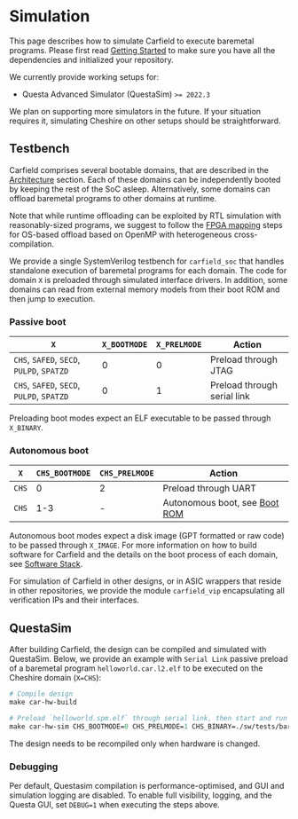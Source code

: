 # Simulation

This page describes how to simulate Carfield to execute baremetal programs. Please first read
[Getting Started](../gs.md) to make sure you have all the dependencies and initialized your
repository.

We currently provide working setups for:

- Questa Advanced Simulator (QuestaSim) `>= 2022.3`

We plan on supporting more simulators in the future. If your situation requires it, simulating
Cheshire on other setups should be straightforward.

## Testbench

Carfield comprises several bootable domains, that are described in the
[Architecture](../um/arch.md#domains) section. Each of these domains can be independently booted by
keeping the rest of the SoC asleep. Alternatively, some domains can offload baremetal programs to
other domains at runtime.

Note that while runtime offloading can be exploited by RTL simulation with reasonably-sized
programs, we suggest to follow the [FPGA mapping](xilinx.md) steps for OS-based offload based on
OpenMP with heterogeneous cross-compilation.

We provide a single SystemVerilog testbench for `carfield_soc` that handles standalone execution of
baremetal programs for each domain. The code for domain `X` is preloaded through simulated interface
drivers. In addition, some domains can read from external memory models from their boot ROM and then jump to
execution.

### Passive boot

| `X`                                       | `X_BOOTMODE` | `X_PRELMODE` | Action                  |
| ----------------------------------------- | ---------- | ---------- | --------------------------- |
| `CHS`, `SAFED`, `SECD`, `PULPD`, `SPATZD` | 0          | 0          | Preload through JTAG        |
| `CHS`, `SAFED`, `SECD`, `PULPD`, `SPATZD` | 0          | 1          | Preload through serial link |

Preloading boot modes expect an ELF executable to be passed through `X_BINARY`.

### Autonomous boot

| `X`           | `CHS_BOOTMODE` | `CHS_PRELMODE` | Action                                                |
| ------------- | -------------- | -------------- | ----------------------------------------------------- |
| `CHS`         | 0              | 2              | Preload through UART                                  |
| `CHS`         | 1-3            | -              | Autonomous boot, see [Boot ROM](../um/sw.md#boot-rom) |

Autonomous boot modes expect a disk image (GPT formatted or raw code) to be passed through
`X_IMAGE`. For more information on how to build software for Carfield and the details on the boot
process of each domain, see [Software Stack](../um/sw.md).

For simulation of Carfield in other designs, or in ASIC wrappers that reside in other repositories,
we provide the module `carfield_vip` encapsulating all verification IPs and their interfaces.

## QuestaSim

After building Carfield, the design can be compiled and simulated with QuestaSim. Below, we provide
an example with `Serial Link` passive preload of a baremetal program `helloworld.car.l2.elf` to be
executed on the Cheshire domain (`X=CHS`):

```tcl
# Compile design
make car-hw-build

# Preload `helloworld.spm.elf` through serial link, then start and run simulation
make car-hw-sim CHS_BOOTMODE=0 CHS_PRELMODE=1 CHS_BINARY=./sw/tests/bare-metal/hostd/helloworld.car.l2.elf
```

The design needs to be recompiled only when hardware is changed.

### Debugging

Per default, Questasim compilation is performance-optimised, and GUI and simulation logging are
disabled. To enable full visibility, logging, and the Questa GUI, set `DEBUG=1` when executing the
steps above.

